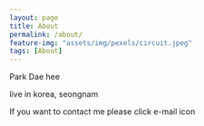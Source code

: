 ```yaml
---
layout: page
title: About
permalink: /about/
feature-img: "assets/img/pexels/circuit.jpeg"
tags: [About]
---
```


Park Dae hee

live in korea, seongnam

If you want to contact me please click e-mail icon



 
